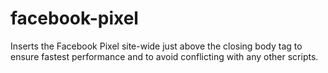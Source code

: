 # facebook-pixel
Inserts the Facebook Pixel site-wide just above the closing body tag to ensure fastest performance and to avoid conflicting with any other scripts.
